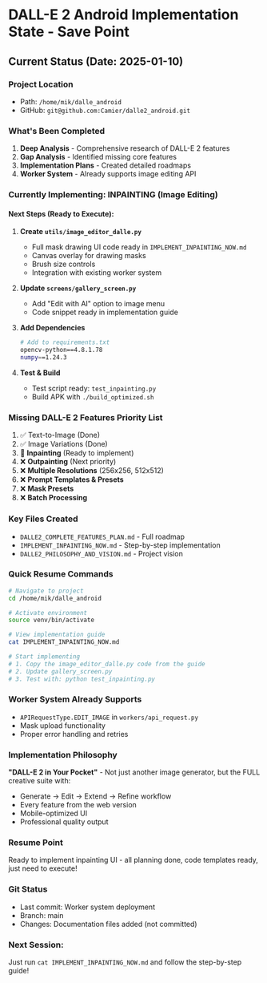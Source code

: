# DALL-E 2 Android Implementation State - Save Point

## Current Status (Date: 2025-01-10)

### Project Location
- Path: `/home/mik/dalle_android`
- GitHub: `git@github.com:Camier/dalle2_android.git`

### What's Been Completed
1. **Deep Analysis** - Comprehensive research of DALL-E 2 features
2. **Gap Analysis** - Identified missing core features
3. **Implementation Plans** - Created detailed roadmaps
4. **Worker System** - Already supports image editing API

### Currently Implementing: INPAINTING (Image Editing)

#### Next Steps (Ready to Execute):
1. **Create `utils/image_editor_dalle.py`**
   - Full mask drawing UI code ready in `IMPLEMENT_INPAINTING_NOW.md`
   - Canvas overlay for drawing masks
   - Brush size controls
   - Integration with existing worker system

2. **Update `screens/gallery_screen.py`**
   - Add "Edit with AI" option to image menu
   - Code snippet ready in implementation guide

3. **Add Dependencies**
   ```bash
   # Add to requirements.txt
   opencv-python==4.8.1.78
   numpy==1.24.3
   ```

4. **Test & Build**
   - Test script ready: `test_inpainting.py`
   - Build APK with `./build_optimized.sh`

### Missing DALL-E 2 Features Priority List
1. ✅ Text-to-Image (Done)
2. ✅ Image Variations (Done)
3. 🚧 **Inpainting** (Ready to implement)
4. ❌ **Outpainting** (Next priority)
5. ❌ **Multiple Resolutions** (256x256, 512x512)
6. ❌ **Prompt Templates & Presets**
7. ❌ **Mask Presets**
8. ❌ **Batch Processing**

### Key Files Created
- `DALLE2_COMPLETE_FEATURES_PLAN.md` - Full roadmap
- `IMPLEMENT_INPAINTING_NOW.md` - Step-by-step implementation
- `DALLE2_PHILOSOPHY_AND_VISION.md` - Project vision

### Quick Resume Commands
```bash
# Navigate to project
cd /home/mik/dalle_android

# Activate environment
source venv/bin/activate

# View implementation guide
cat IMPLEMENT_INPAINTING_NOW.md

# Start implementing
# 1. Copy the image_editor_dalle.py code from the guide
# 2. Update gallery_screen.py
# 3. Test with: python test_inpainting.py
```

### Worker System Already Supports
- `APIRequestType.EDIT_IMAGE` in `workers/api_request.py`
- Mask upload functionality
- Proper error handling and retries

### Implementation Philosophy
**"DALL-E 2 in Your Pocket"** - Not just another image generator, but the FULL creative suite with:
- Generate → Edit → Extend → Refine workflow
- Every feature from the web version
- Mobile-optimized UI
- Professional quality output

### Resume Point
Ready to implement inpainting UI - all planning done, code templates ready, just need to execute!

### Git Status
- Last commit: Worker system deployment
- Branch: main
- Changes: Documentation files added (not committed)

### Next Session: 
Just run `cat IMPLEMENT_INPAINTING_NOW.md` and follow the step-by-step guide!